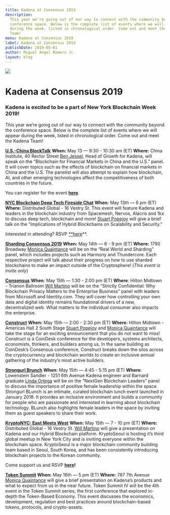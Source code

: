 ```yaml
---
title: Kadena at Consensus 2019
description:
  This year we’re going out of our way to connect with the community beyond the
  conference space. Below is the complete list of events where we will appear
  during the week, listed in chronological order. Come out and meet the Kadena
  Team!
menu: Kadena at Consensus 2019
label: Kadena at Consensus 2019
publishDate: 2019-05-01
author: Miguel Angel Romero Jr.
layout: blog
---
```


![](/assets/blog/1_r_A9MY_7i_J8cFdgZAMUMg.webp)

# Kadena at Consensus 2019

### Kadena is excited to be a part of New York Blockchain Week 2019!

This year we’re going out of our way to connect with the community beyond the
conference space. Below is the complete list of events where we will appear
during the week, listed in chronological order. Come out and meet the Kadena
Team!

**[U.S.-China BlockTalk](https://www.fintech4good.co/events-1/us-china-blocktalk)**
**When:** May 13 — 9:30 - 10:30 am (ET) **Where:** China Institute, 40 Rector
Street [Ben Jessel](http://twitter.com/benjessel), Head of Growth for Kadena,
will speak on the “Blockchain for Financial Markets in China and the U.S.”
panel. It will cover topics such as the effects of blockchain on financial
markets in China and the U.S. The panelist will also attempt to explain how
blockchain, AI, and other emerging technologies affect the competitiveness of
both countries in the future.

You can register for the event
**[here](https://www.fintech4good.co/events-1/us-china-blocktalk)**.

**[NYC Blockchain Deep Tech Fireside Chat](http://bit.ly/nycbfcKadena)**
**When:** May 13th — 6 pm (ET) **Where:** Distributed Global - 16 Vestry St.
This event will feature Kadena and leaders in the blockchain industry from
Spacemesh, Nervos, Alacris and 1kx to discuss deep tech, blockchain and more!
[Stuart Popejoy](https://twitter.com/sirlensalot) will give a brief talk on the
“Implications of Hybrid Blockchains on Scalability and Security.”

Interested in attending? RSVP [\*\*here](http://bit.ly/nycbfcKadena)\*\*.

**[Sharding Consensus 2019](https://www.eventbrite.com/e/sharding-consensus-2019-tickets-61205386960)**
**When:** May 14th — 6 - 9 pm (ET) **Where:** 1790 Broadway
[Monica Quaintance](http://twitter.com/quaintm) will be on the “Real World and
Sharding” panel, which includes projects such as Harmony and Thundercore. Each
respective project will talk about their progress on how to use sharded
blockchains to make an impact outside of the Cryptosphere! (_This event is
invite only_)

**[Consensus](https://www.coindesk.com/events/consensus-2019/agenda#agenda)**
**When**: May 15th — 1:30 - 2:00 pm (ET) **Where**: Hilton Midtown - Trianon
Ballroom [Will Martino](https://twitter.com/_wjmartino_) will be on the
“Strictly Confidential: Why Blockchain Privacy Matters to the Enterprise
Business” panel with leaders from Microsoft and Identity.com. They will cover
how controlling your own data and digital identity remains foundational drivers
of a new, decentralized web. What matters to the individual consumer also
impacts the enterprise.

**[Construct](https://www.coindesk.com/events/consensus-2019/construct)**
**When:** May 15th — 2:00 - 2:30 pm (ET) **Where:** Hilton Midtown - Americas
Hall 2 South Stage [Stuart Popejoy](http://twitter.com/sirlensalot) and
[Monica Quaintance](http://twitter.com/quaintm) will take the stage for an
exciting announcement that you do not want to miss! Construct is a CoinDesk
conference for the developers, systems architects, economists, thinkers, and
builders among us. In the same building as CoinDesk’s Consensus conference,
Construct breaks down the silos across the cryptocurrency and blockchain worlds
to create an inclusive annual gathering of the industry’s most active builders.

**[Strongurl Brunch](https://strongurl.splashthat.com/)** **When:** May 15th —
4:45 - 5:15 pm (ET) **Where**: Lowenstein Sandler - 1251 6th Avenue Kadena
engineer and Barnard graduate [Linda Ortega](https://twitter.com/linda_ioc) will
be on the “NextGen Blockchain Leaders” panel to discuss the importance of
positive female leadership within the space. Strongurl BLunch is an intimate,
curated blockchain lunch event launched in January 2018. It provides an
inclusive environment and builds a community for people who are passionate and
interested in learning about blockchain technology. BLunch also highlights
female leaders in the space by inviting them as guest speakers to share their
work.

**[KryptoNYC: East Meets West](http://bit.ly/KadenaKryptoNYC)** **When:** May
15th — 7 - 10 pm (ET) **Where:** Distributed Global - 16 Vestry St.
[Will Martino](https://twitter.com/_wjmartino_) will give a presentation on
Kadena and our Hybrid Blockchain platform. KryptoSeoul is hosting it’s third
global meetup in New York City and is inviting everyone within the blockchain
space. KryptoSeoul is a major blockchain community building team based in Seoul,
South Korea, and has been consistently introducing blockchain projects to the
Korean community.

Come support us and RSVP **[here](http://bit.ly/KadenaKryptoNYC)!**

**[Token Summit](http://tokensummit.com/)** **When:** May 16th — 5 pm (ET)
**Where:** 787 7th Avenue [Monica Quaintance](http://twitter.com/quaintm) will
give a brief presentation on Kadena’s products and what to expect from us in the
near future. Token Summit IV will be the 4th event in the Token Summit series,
the first conference that explored in-depth the Token-Based Economy. This event
discusses the economics, development, regulation and best practices around
blockchain-based tokens, protocols, and crypto-assets.
